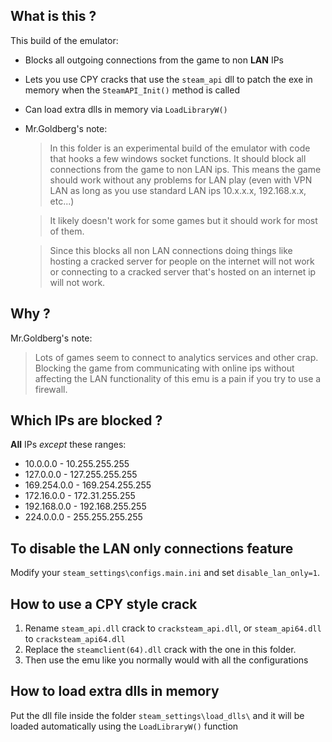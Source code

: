 ## What is this ?
This build of the emulator:
* Blocks all outgoing connections from the game to non **LAN** IPs 
* Lets you use CPY cracks that use the `steam_api` dll to patch the exe in memory when the `SteamAPI_Init()` method is called
* Can load extra dlls in memory via `LoadLibraryW()`

* Mr.Goldberg's note:  
  > In this folder is an experimental build of the emulator with code that hooks a few windows socket functions. It should block all connections from the game to non LAN ips. This means the game should work without any problems for LAN play (even with VPN LAN as long as you use standard LAN ips 10.x.x.x, 192.168.x.x, etc...)  
  
  > It likely doesn't work for some games but it should work for most of them.  
  
  > Since this blocks all non LAN connections doing things like hosting a cracked server for people on the internet will not work or connecting to a cracked server that's hosted on an internet ip will not work.  

## Why ?
Mr.Goldberg's note:
> Lots of games seem to connect to analytics services and other crap.  
> Blocking the game from communicating with online ips without affecting the LAN functionality of this emu is a pain if you try to use a firewall.

## Which IPs are blocked ?
**All** IPs *except* these ranges:
* 10.0.0.0 - 10.255.255.255
* 127.0.0.0 - 127.255.255.255
* 169.254.0.0 - 169.254.255.255
* 172.16.0.0 - 172.31.255.255
* 192.168.0.0 - 192.168.255.255
* 224.0.0.0 - 255.255.255.255

## To disable the LAN only connections feature
Modify your `steam_settings\configs.main.ini` and set `disable_lan_only=1`.

## How to use a CPY style crack
1. Rename `steam_api.dll` crack to `cracksteam_api.dll`, or `steam_api64.dll` to `cracksteam_api64.dll`
2. Replace the `steamclient(64).dll` crack with the one in this folder. 
3. Then use the emu like you normally would with all the configurations

## How to load extra dlls in memory
Put the dll file inside the folder `steam_settings\load_dlls\` and it will be loaded automatically using the `LoadLibraryW()` function

